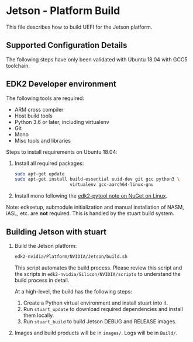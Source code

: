 # Jetson - Platform Build

This file describes how to build UEFI for the Jetson platform.

## Supported Configuration Details

The following steps have only been validated with Ubuntu 18.04 with GCC5
toolchain.

## EDK2 Developer environment

The following tools are required:
  - ARM cross compiler
  - Host build tools
  - Python 3.6 or later, including virtualenv
  - Git
  - Mono
  - Misc tools and libraries

Steps to install requirements on Ubuntu 18.04:
1. Install all required packages:

    ``` bash
    sudo apt-get update
    sudo apt-get install build-essential uuid-dev git gcc python3 \
                         virtualenv gcc-aarch64-linux-gnu
    ```

2. Install mono following the [edk2-pytool note on NuGet on Linux](https://github.com/tianocore/edk2-pytool-extensions/blob/master/docs/usability/using_extdep.md#a-note-on-nuget-on-linux).

Note: edksetup, submodule initialization and manual installation of NASM, iASL,
etc. are **not** required.  This is handled by the stuart build system.

## Building Jetson with stuart

1. Build the Jetson platform:

    ``` bash
    edk2-nvidia/Platform/NVIDIA/Jetson/build.sh
    ```

    This script automates the build process.  Please review this script and the
    scripts in `edk2-nvidia/Silicon/NVIDIA/scripts` to understand the build
    process in detail.

    At a high-level, the build has the following steps:

    1. Create a Python virtual environment and install stuart into it.
    2. Run `stuart_update` to download required dependencies and install them locally.
    3. Run `stuart_build` to build Jetson DEBUG and RELEASE images.

2. Images and build products will be in `images/`.  Logs will be in `Build/`.
